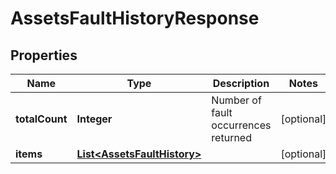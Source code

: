

# AssetsFaultHistoryResponse


## Properties

| Name | Type | Description | Notes |
|------------ | ------------- | ------------- | -------------|
|**totalCount** | **Integer** | Number of fault occurrences returned |  [optional] |
|**items** | [**List&lt;AssetsFaultHistory&gt;**](AssetsFaultHistory.md) |  |  [optional] |



